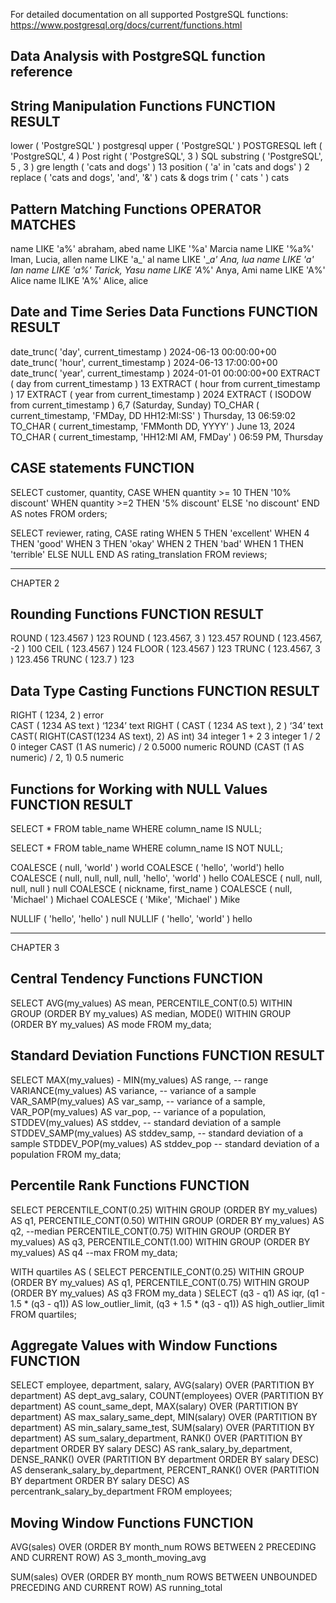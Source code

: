 For detailed documentation on all supported PostgreSQL functions:
https://www.postgresql.org/docs/current/functions.html

Data Analysis with PostgreSQL function reference
---------------------------------------------------------------------

String Manipulation Functions
FUNCTION                                    RESULT
---------------------------------------------------------------------
lower ( 'PostgreSQL' )                      postgresql
upper ( 'PostgreSQL' )                      POSTGRESQL
left ( 'PostgreSQL', 4 )                    Post
right ( 'PostgreSQL', 3 )                   SQL
substring ( 'PostgreSQL', 5 , 3 )           gre
length ( 'cats and dogs' )                  13
position ( 'a' in 'cats and dogs' )         2
replace ( 'cats and dogs', 'and', '&' )     cats & dogs
trim ( '   cats   ' )                       cats


Pattern Matching Functions
OPERATOR                                    MATCHES
---------------------------------------------------------------------
name LIKE 'a%'                              abraham, abed
name LIKE '%a'                              Marcia
name LIKE '%a%'                             Iman, Lucia, allen
name LIKE 'a_'                              al
name LIKE '__a'                             Ana, lua
name LIKE '_a_'                             Ian
name LIKE '_a%'                             Tarick, Yasu
name LIKE 'A__%'                            Anya, Ami
name LIKE 'A%'                              Alice
name ILIKE 'A%'                             Alice, alice


Date and Time Series Data Functions
FUNCTION                                    RESULT
---------------------------------------------------------------------
date_trunc( 'day', current_timestamp )      2024-06-13 00:00:00+00
date_trunc( 'hour', current_timestamp )     2024-06-13 17:00:00+00
date_trunc( 'year', current_timestamp )     2024-01-01 00:00:00+00
EXTRACT ( day from current_timestamp )      13
EXTRACT ( hour from current_timestamp )     17
EXTRACT ( year from current_timestamp )     2024
EXTRACT ( ISODOW from current_timestamp )   6,7 (Saturday, Sunday)
TO_CHAR ( current_timestamp,
    'FMDay, DD HH12:MI:SS' )                Thursday, 13 06:59:02
TO_CHAR ( current_timestamp,
    'FMMonth DD, YYYY' )                    June 13, 2024
TO_CHAR ( current_timestamp,
    'HH12:MI AM, FMDay' )                   06:59 PM, Thursday


CASE statements
FUNCTION
---------------------------------------------------------------------
SELECT
    customer,
    quantity,
    CASE 
        WHEN quantity >= 10 THEN '10% discount'
        WHEN quantity >=2 THEN '5% discount' 
        ELSE 'no discount'
    END AS notes
FROM orders;

SELECT
    reviewer, rating,
    CASE rating
        WHEN 5 THEN 'excellent'
        WHEN 4 THEN 'good'
        WHEN 3 THEN 'okay'
        WHEN 2 THEN 'bad'
        WHEN 1 THEN 'terrible'
        ELSE NULL
    END AS rating_translation
FROM reviews;



---------------------------------------------------------------------
CHAPTER 2

Rounding Functions
FUNCTION                                    RESULT
---------------------------------------------------------------------
ROUND ( 123.4567 )                          123
ROUND ( 123.4567, 3 )                       123.457
ROUND ( 123.4567, -2 )                      100
CEIL  ( 123.4567 )                          124
FLOOR ( 123.4567 )                          123
TRUNC ( 123.4567, 3 )                       123.456
TRUNC ( 123.7 )                             123


Data Type Casting Functions
FUNCTION                                    RESULT
---------------------------------------------------------------------
RIGHT ( 1234, 2 )                           error    
CAST ( 1234 AS text )                       ‘1234’    text
RIGHT ( CAST ( 1234 AS text ), 2 )          ‘34’      text
CAST( RIGHT(CAST(1234 AS text), 2) AS int)  34        integer
1 + 2                                       3         integer
1 / 2                                       0         integer
CAST (1 AS numeric) / 2                     0.5000    numeric
ROUND (CAST (1 AS numeric) / 2, 1)          0.5       numeric


Functions for Working with NULL Values
FUNCTION                                                RESULT
---------------------------------------------------------------------
SELECT * 
FROM table_name 
WHERE column_name IS NULL;

SELECT * 
FROM table_name 
WHERE column_name IS NOT NULL;

COALESCE ( null, 'world' )                              world
COALESCE ( 'hello', 'world')                            hello
COALESCE ( null, null, null, null, 'hello', 'world' )   hello
COALESCE ( null, null, null, null )                     null
COALESCE ( nickname, first_name )
COALESCE ( null, 'Michael' )                            Michael
COALESCE ( 'Mike', 'Michael' )                          Mike

NULLIF ( 'hello', 'hello' )                             null
NULLIF ( 'hello', 'world' )                             hello



---------------------------------------------------------------------
CHAPTER 3

Central Tendency Functions
FUNCTION                                    
---------------------------------------------------------------------
SELECT 
    AVG(my_values) AS mean,
    PERCENTILE_CONT(0.5) WITHIN GROUP (ORDER BY my_values) AS median,
    MODE() WITHIN GROUP (ORDER BY my_values) AS mode
FROM my_data;


Standard Deviation Functions
FUNCTION                                        RESULT
---------------------------------------------------------------------
SELECT 
    MAX(my_values) - MIN(my_values) AS range,   -- range
    VARIANCE(my_values) AS variance,            -- variance of a sample
    VAR_SAMP(my_values) AS var_samp,            -- variance of a sample,
    VAR_POP(my_values) AS var_pop,              -- variance of a population,
    STDDEV(my_values) AS stddev,                -- standard deviation of a sample
    STDDEV_SAMP(my_values) AS stddev_samp,      -- standard deviation of a sample
    STDDEV_POP(my_values) AS stddev_pop         -- standard deviation of a population
FROM my_data;


Percentile Rank Functions
FUNCTION                                    
---------------------------------------------------------------------
SELECT 
  PERCENTILE_CONT(0.25) WITHIN GROUP (ORDER BY my_values) AS q1,
  PERCENTILE_CONT(0.50) WITHIN GROUP (ORDER BY my_values) AS q2, --median
  PERCENTILE_CONT(0.75) WITHIN GROUP (ORDER BY my_values) AS q3,
  PERCENTILE_CONT(1.00) WITHIN GROUP (ORDER BY my_values) AS q4  --max
FROM 
  my_data;
    
WITH quartiles AS (
  SELECT 
    PERCENTILE_CONT(0.25) WITHIN GROUP (ORDER BY my_values) AS q1,
    PERCENTILE_CONT(0.75) WITHIN GROUP (ORDER BY my_values) AS q3
  FROM my_data
  )
  SELECT 
    (q3 - q1) AS iqr,
    (q1 - 1.5 * (q3 - q1)) AS low_outlier_limit,
    (q3 + 1.5 * (q3 - q1)) AS high_outlier_limit
  FROM quartiles;
    

Aggregate Values with Window Functions
FUNCTION                                    
---------------------------------------------------------------------
SELECT employee, department, salary,
    AVG(salary) OVER (PARTITION BY department) AS dept_avg_salary,
    COUNT(employees) OVER (PARTITION BY department) AS count_same_dept,
    MAX(salary) OVER (PARTITION BY department) AS max_salary_same_dept,
    MIN(salary) OVER (PARTITION BY department) AS min_salary_same_test,
    SUM(salary) OVER (PARTITION BY department) AS sum_salary_department,
    RANK() OVER (PARTITION BY department ORDER BY salary DESC) AS rank_salary_by_department,
    DENSE_RANK() OVER (PARTITION BY department ORDER BY salary DESC) AS denserank_salary_by_department,
    PERCENT_RANK() OVER (PARTITION BY department ORDER BY salary DESC) AS percentrank_salary_by_department
FROM 
    employees;
    

Moving Window Functions
FUNCTION
---------------------------------------------------------------------
AVG(sales) OVER 
    (ORDER BY month_num ROWS BETWEEN 2 PRECEDING AND CURRENT ROW)
    AS 3_month_moving_avg
  
SUM(sales) OVER 
    (ORDER BY month_num ROWS BETWEEN UNBOUNDED PRECEDING AND CURRENT ROW)
    AS running_total




